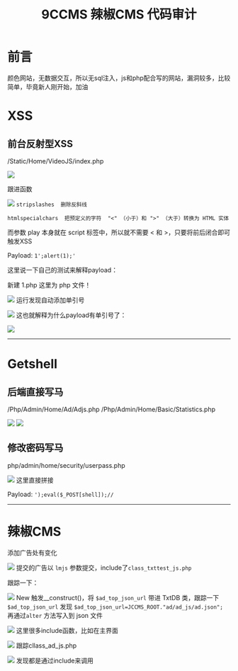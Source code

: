 ﻿---
title: 9CCMS 辣椒CMS 代码审计
categories: PHP代码审计
---

# 前言
颜色网站，无数据交互，所以无sql注入，js和php配合写的网站，漏洞较多，比较简单，毕竟新人刚开始，加油

# XSS
## 前台反射型XSS
/Static/Home/VideoJS/index.php

![](https://img-blog.csdnimg.cn/20210711202756411.png?x-oss-process=image/watermark,type_ZmFuZ3poZW5naGVpdGk,shadow_10,text_aHR0cHM6Ly9ibG9nLmNzZG4ubmV0L3FxXzUzMjYzNzg5,size_16,color_FFFFFF,t_70#pic_center)
<!--more-->
跟进函数

![](https://img-blog.csdnimg.cn/20210711202912196.png?x-oss-process=image/watermark,type_ZmFuZ3poZW5naGVpdGk,shadow_10,text_aHR0cHM6Ly9ibG9nLmNzZG4ubmV0L3FxXzUzMjYzNzg5,size_16,color_FFFFFF,t_70#pic_center)
`stripslashes  删除反斜线`

`htmlspecialchars  把预定义的字符  "<" （小于）和 ">" （大于）转换为 HTML 实体`

而参数 play 本身就在 script 标签中，所以就不需要 < 和 >，只要将前后闭合即可触发XSS

Payload:  `1';alert(1);' `

这里说一下自己的测试来解释payload：

新建 1.php 这里为 php 文件！

![](https://img-blog.csdnimg.cn/20210711203325139.png?x-oss-process=image/watermark,type_ZmFuZ3poZW5naGVpdGk,shadow_10,text_aHR0cHM6Ly9ibG9nLmNzZG4ubmV0L3FxXzUzMjYzNzg5,size_16,color_FFFFFF,t_70#pic_center)
运行发现自动添加单引号

![](https://img-blog.csdnimg.cn/20210711203346265.png#pic_center)
这也就解释为什么payload有单引号了：

![](https://img-blog.csdnimg.cn/20210711203403759.png#pic_center)

---

# Getshell
## 后端直接写马
/Php/Admin/Home/Ad/Adjs.php
/Php/Admin/Home/Basic/Statistics.php

![](https://img-blog.csdnimg.cn/20210711203506819.png?x-oss-process=image/watermark,type_ZmFuZ3poZW5naGVpdGk,shadow_10,text_aHR0cHM6Ly9ibG9nLmNzZG4ubmV0L3FxXzUzMjYzNzg5,size_16,color_FFFFFF,t_70#pic_center)
![](https://img-blog.csdnimg.cn/20210711203518306.png?x-oss-process=image/watermark,type_ZmFuZ3poZW5naGVpdGk,shadow_10,text_aHR0cHM6Ly9ibG9nLmNzZG4ubmV0L3FxXzUzMjYzNzg5,size_16,color_FFFFFF,t_70#pic_center)

## 修改密码写马
php/admin/home/security/userpass.php

![](https://img-blog.csdnimg.cn/2021071120361241.png?x-oss-process=image/watermark,type_ZmFuZ3poZW5naGVpdGk,shadow_10,text_aHR0cHM6Ly9ibG9nLmNzZG4ubmV0L3FxXzUzMjYzNzg5,size_16,color_FFFFFF,t_70#pic_center)
这里直接拼接

Payload: `');eval($_POST[shell]);//`


---
# 辣椒CMS
添加广告处有变化

![](https://img-blog.csdnimg.cn/20210711203746804.png?x-oss-process=image/watermark,type_ZmFuZ3poZW5naGVpdGk,shadow_10,text_aHR0cHM6Ly9ibG9nLmNzZG4ubmV0L3FxXzUzMjYzNzg5,size_16,color_FFFFFF,t_70#pic_center)
提交的广告以 `lmjs` 参数提交，include了`class_txttest_js.php`

跟踪一下：

![](https://img-blog.csdnimg.cn/2021071120382289.png?x-oss-process=image/watermark,type_ZmFuZ3poZW5naGVpdGk,shadow_10,text_aHR0cHM6Ly9ibG9nLmNzZG4ubmV0L3FxXzUzMjYzNzg5,size_16,color_FFFFFF,t_70#pic_center)
New 触发__construct()，将 `$ad_top_json_url` 带进 TxtDB 类，跟踪一下 `$ad_top_json_url` 发现 `$ad_top_json_url=JCCMS_ROOT."ad/ad_js/ad.json";` 再通过`alter` 方法写入到 json 文件

![](https://img-blog.csdnimg.cn/20210711203958882.png?x-oss-process=image/watermark,type_ZmFuZ3poZW5naGVpdGk,shadow_10,text_aHR0cHM6Ly9ibG9nLmNzZG4ubmV0L3FxXzUzMjYzNzg5,size_16,color_FFFFFF,t_70#pic_center)
这里很多include函数，比如在主界面

![](https://img-blog.csdnimg.cn/20210711204023647.png#pic_center)
跟踪cllass_ad_js.php

![](https://img-blog.csdnimg.cn/20210711204037764.png?x-oss-process=image/watermark,type_ZmFuZ3poZW5naGVpdGk,shadow_10,text_aHR0cHM6Ly9ibG9nLmNzZG4ubmV0L3FxXzUzMjYzNzg5,size_16,color_FFFFFF,t_70#pic_center)
发现都是通过include来调用



